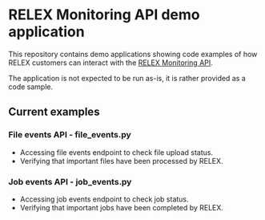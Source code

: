 RELEX Monitoring API demo application
=====================================

This repository contains demo applications showing code examples of how 
RELEX customers can interact with the [RELEX Monitoring API][1]. 

The application is not expected to be run as-is, it is rather provided as a code sample.

## Current examples

### File events API - file_events.py
* Accessing file events endpoint to check file upload status.
* Verifying that important files have been processed by RELEX.

### Job events API - job_events.py
* Accessing job events endpoint to check job status.
* Verifying that important jobs have been completed by RELEX.

[1]: https://www.relexsolutions.com/relex-monitoring-api/
